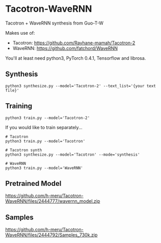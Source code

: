 # Tacotron-WaveRNN
Tacotron + WaveRNN synthesis from Guo-T-W

Makes use of:
 - Tacotron: https://github.com/Rayhane-mamah/Tacotron-2
 - WaveRNN: https://github.com/fatchord/WaveRNN

 You'll at least need python3, PyTorch 0.4.1, Tensorflow and librosa.

## Synthesis
```
python3 synthesize.py --model='Tacotron-2' --text_list='{your text file}'
```

## Training
```
python3 train.py --model='Tacotron-2'
```

If you would like to train separately...
```
# Tacotron
python3 train.py --model='Tacotron'

# Tacotron synth
python3 synthesize.py --model='Tacotron' --mode='synthesis'

# WaveRNN
python3 train.py --model='WaveRNN'
```

## Pretrained Model
https://github.com/h-meru/Tacotron-WaveRNN/files/2444777/wavernn_model.zip

## Samples
https://github.com/h-meru/Tacotron-WaveRNN/files/2444792/Samples_730k.zip
